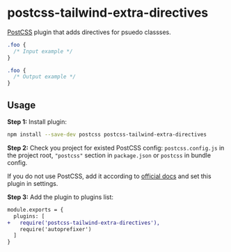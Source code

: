 # postcss-tailwind-extra-directives

[PostCSS] plugin that adds directives for psuedo classses.

[postcss]: https://github.com/postcss/postcss

```css
.foo {
  /* Input example */
}
```

```css
.foo {
  /* Output example */
}
```

## Usage

**Step 1:** Install plugin:

```sh
npm install --save-dev postcss postcss-tailwind-extra-directives
```

**Step 2:** Check you project for existed PostCSS config: `postcss.config.js`
in the project root, `"postcss"` section in `package.json`
or `postcss` in bundle config.

If you do not use PostCSS, add it according to [official docs]
and set this plugin in settings.

**Step 3:** Add the plugin to plugins list:

```diff
module.exports = {
  plugins: [
+   require('postcss-tailwind-extra-directives'),
    require('autoprefixer')
  ]
}
```

[official docs]: https://github.com/postcss/postcss#usage
